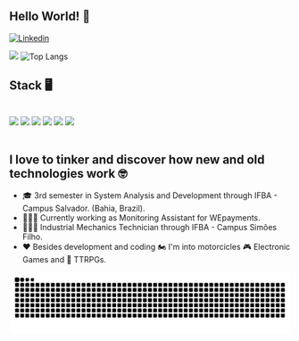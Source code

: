 ## Hello World! 👋

[![Linkedin](https://img.shields.io/badge/LinkedIn-0077B5?style=for-the-badge&logo=linkedin&logoColor=white)](https://www.linkedin.com/in/roberto-silva-barreto-9b3a48210/)

<div>
    <img height="180em" src="https://github-readme-stats.vercel.app/api?username=importRoberto&show_icons=true&theme=transparent&rank_icon=github"/>
    <img height="180em" src="https://github-readme-stats.vercel.app/api/top-langs/?username=importRoberto&layout=donut&size_weight=0.5&count_weight=0.5&theme=transparent" alt="Top Langs"/>
</div>

## Stack 🖥
<div style="display:inline_block"><br>
	<img src="https://img.shields.io/badge/git-%23F05033.svg?style=for-the-badge&logo=git&logoColor=white"/>
	<img src="https://img.shields.io/badge/HTML5-E34F26?style=for-the-badge&logo=html5&logoColor=white"/>
	<img src="https://img.shields.io/badge/CSS3-1572B6?style=for-the-badge&logo=css3&logoColor=white"/>
	<img src="https://img.shields.io/badge/JavaScript-F7DF1E?style=for-the-badge&logo=javascript&logoColor=black"/>
	<img src="https://img.shields.io/badge/C-00599C?style=for-the-badge&logo=c&logoColor=white"/>
	<img src="https://img.shields.io/badge/python-3670A0?style=for-the-badge&logo=python&logoColor=white"/>
</div><br>

## I love to tinker and discover how new and old technologies work 🤓
<section>
  
- 🎓 3rd semester in System Analysis and Development through IFBA - Campus Salvador. (Bahia, Brazil).
- 👨🏽‍💼 Currently working as Monitoring Assistant for WEpayments.
- 👨🏽‍🔧 Industrial Mechanics Technician through IFBA - Campus Simões Filho.
- ❤ Besides development and coding 🏍 I'm into motorcicles 🎮 Electronic Games and 🐲 TTRPGs.
  
</section>

<picture>
  <source media="(prefers-color-scheme: dark)" srcset="https://raw.githubusercontent.com/importRoberto/importRoberto/output/github-contribution-grid-snake-dark.svg">
  <source media="(prefers-color-scheme: light)" srcset="https://raw.githubusercontent.com/importRoberto/importRoberto/output/github-contribution-grid-snake.svg">
  <img alt="github contribution grid snake animation" src="https://raw.githubusercontent.com/importRoberto/importRoberto/output/github-contribution-grid-snake.svg">
</picture>

